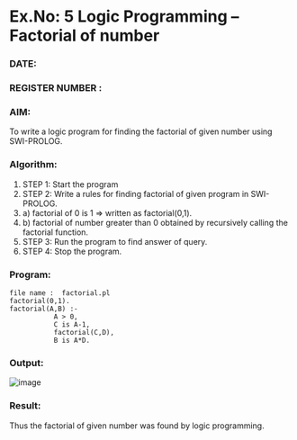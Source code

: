 # Ex.No: 5   Logic Programming – Factorial of number   
### DATE:                                                                            
### REGISTER NUMBER : 
### AIM: 
To  write  a logic program for finding the factorial of given number using SWI-PROLOG. 
### Algorithm:
1. STEP 1: Start the program
2. STEP 2:  Write a rules for finding factorial of given program in SWI-PROLOG.
3.   a)	factorial of 0 is 1 => written as factorial(0,1).
4.   b)	factorial of number greater than 0 obtained by recursively calling the factorial    function.
5. STEP 3: Run the program  to find answer of  query.
6. STEP 4: Stop the program.

### Program:
```
file name :  factorial.pl
factorial(0,1).
factorial(A,B) :-  
           A > 0, 
           C is A-1,
           factorial(C,D),
           B is A*D.
```
### Output:
![image](https://github.com/Siddarthan999/AI_Lab_2023-24/assets/91734840/619d4f1f-df6d-4e85-b81e-8a20c80948b8)
### Result:
Thus the factorial of given number was found by logic programming. 
